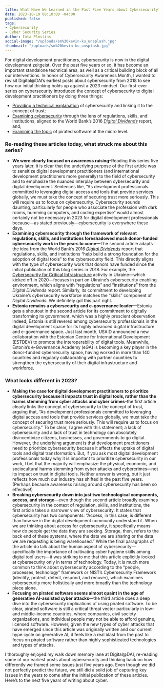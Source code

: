 ```yaml
---
title: What Have We Learned in the Past Five Years about Cybersecurity?
date: 2023-10-19 08:10:00 -04:00
published: false
tags:
- Cybersecurity
- Cyber Security Series
Author: Inta Plostins
social-image: "/uploads/sm%20kevin-ku_unsplash.jpg"
thumbnail: "/uploads/sm%20kevin-ku_unsplash.jpg"
---
```


For digital development practitioners, cybersecurity is now in the digital development zeitgeist. Over the past five years or so, it has become an important standalone technical area, as well as a critical building block of all our interventions. In honor of Cybersecurity Awareness Month, I wanted to revisit Digital@DAI’s earliest posts about cybersecurity from 2018 to see how our initial thinking holds up against a 2023 mindset. Our first-ever series on cybersecurity introduced the concept of cybersecurity to digital development practitioners by doing three things:

* [Providing a technical explanation](https://dai-global-digital.com/cybersecurity-series-part-1-trust-is-why-cyber-security-matters-to-digital-development.html?utm_source=related-box) of cybersecurity and linking it to the concept of trust;
* [Examining cybersecurity](https://dai-global-digital.com/cyber-security-2.html) through the lens of regulations, skills, and institutions, aligned to the World Bank’s 2016 *[Digital Dividends](https://documents1.worldbank.org/curated/en/896971468194972881/pdf/102725-PUB-Replacement-PUBLIC.pdf)* report, and;
* [Examining the topic](https://dai-global-digital.com/cyber-security-series-part-3-pirated-software.html) of pirated software at the micro level.

### Re-reading these articles today, what struck me about this series?

* **We were clearly focused on awareness raising**–Reading this series five years later, it is clear that the underlying purpose of the first article was to sensitize digital development practitioners (and international development practitioners more generally) to the field of cybersecurity and to emphasize the nuanced interplay between cybersecurity and digital development. Sentences like, “As development professionals committed to leveraging digital access and tools that provide services globally, we must take the concept of securing trust more seriously. This will require us to focus on cybersecurity. Cybersecurity sounds daunting, particularly for people who associate the profession with dark rooms, humming computers, and coding expertise” would almost certainly not be necessary in 2023 for digital development professionals because—as stated previously—cybersecurity is everywhere these days.
* **Examining cybersecurity through the framework of relevant regulations, skills, and institutions foreshadowed much donor-funded cybersecurity work in the years to come**—The second article adapts the idea from the World Bank’s 2016 *[Digital Dividends](https://documents1.worldbank.org/curated/en/896971468194972881/pdf/102725-PUB-Replacement-PUBLIC.pdf)* report that regulations, skills, and institutions “help build a strong foundation for the adoption of digital tools” to the cybersecurity field. This directly aligns with the type of cybersecurity work that donors have funded since the initial publication of this blog series in 2018. For example, the [Cybersecurity for Critical Infrastructure](https://www.dai.com/our-work/projects/ukraine-cybersecurity-for-critical-infrastructure-activity) activity in Ukraine—which kicked off in 2020—focuses in part on Ukraine’s cybersecurity enabling environment, which aligns with “regulations” and “institutions” from the *Digital Dividends* report. Similarly, its commitment to developing Ukraine’s cybersecurity workforce matches the “skills” component of *Digital Dividends*. We definitely got this part right.
* **Estonia remains a cybersecurity and e-governance leader**—Estonia gets a shoutout in the second article for its commitment to digitally transforming its government, which was a highly prescient observation. Indeed, Estonia is still revered among cybersecurity professionals in the digital development space for its highly advanced digital infrastructure and e-governance space. Just last month, USAID announced a new collaboration with the Estonian Centre for International Development (ESTDEV) to promote the interoperability of digital tools. Meanwhile, Estonia’s e-Governance Academy (eGA) is becoming a key player in the donor-funded cybersecurity space, having worked in more than 140 countries and regularly collaborating with partner countries to strengthen the cybersecurity of their digital infrastructure and workforce.

### What looks different in 2023? 

* **Making the case for digital development practitioners to prioritize cybersecurity because it impacts trust in digital tools, rather than the harms stemming from cyber attacks and cyber crimes**–the first article clearly links the concept of cybersecurity to the concept of trust, arguing that, “As development professionals committed to leveraging digital access and tools that provide services globally, we must take the concept of securing trust more seriously. This will require us to focus on cybersecurity.” To be clear, I agree with this statement; a lack of cybersecurity and a lack of trust in technology can absolutely disincentivize citizens, businesses, and governments to go digital. However, the underlying argument is that development practitioners need to prioritize cybersecurity because it affects the uptake of digital tools and digital transformation. But, if you ask most digital development professionals today why it is important to prioritize cybersecurity in our work, I bet that the majority will emphasize the physical, economic, and sociocultural harms stemming from cyber attacks and cybercrimes—not its impact on trust in digital tools. Neither answer is wrong, but it just reflects how much our industry has shifted in the past five years. (Perhaps because awareness raising around cybersecurity has been so effective!)
* **Breaking cybersecurity down into just two technological components, access, and storage**—even though the second article broadly examines cybersecurity in the context of regulation, skills, and institutions, the first article takes a narrower view of cybersecurity. It states that cybersecurity has two components: “Access, in this case, is different than how we in the digital development community understand it. When we are thinking about access for cybersecurity, it specifically means how do people get the data they are seeking. Storage, then, refers to the back end of these systems, where the data we are sharing or the data we are requesting is being warehoused.” While the final paragraphs of the article do talk about the human aspect of cybersecurity— specifically the importance of cultivating cyber hygiene skills among digital tool users—it was striking to me that this article explicitly looked at cybersecurity only in terms of technology. Today, it is much more common to think about cybersecurity according to the “people, processes, technology” framework or NIST’s Cybersecurity Framework (identify, protect, detect, respond, and recover), which examines cybersecurity more holistically and more broadly than the technology piece alone.
* **Focusing on pirated software seems almost quaint in the age of generative AI-assisted cyber attacks**—the third article does a deep dive into the cybersecurity implications of using pirated software. To be clear, pirated software is still a critical threat vector particularly in low- and middle-income countries, where companies, civil society organizations, and individual people may not be able to afford genuine, licensed software. However, given the new types of cyber attacks that have emerged since this article was originally written and our current hype cycle on generative AI, it feels like a real blast from the past to focus on pirated software rather than highly sophisticated technologies and types of attacks.

I thoroughly enjoyed my walk down memory lane at Digital@DAI, re-reading some of our earliest posts about cybersecurity and thinking back on how differently we framed some issues just five years ago. Even though we did not perfectly predict the future, we still did a solid job of capturing key issues in the years to come after the initial publication of these articles. Here’s to the next five years of writing about cyber.